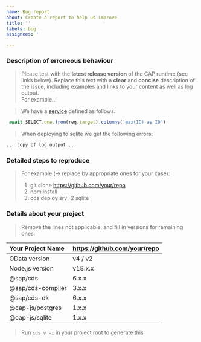 ```yaml
---
name: Bug report
about: Create a report to help us improve
title: ''
labels: bug
assignees: ''

---
```


<!-- Please support your supporters: Avoid screen shots and use markdown as much as possible

Avoid code screen shots from your IDE where ever possible, instead use [code markdown](https://github.com/adam-p/markdown-here/wiki/Markdown-Cheatsheet#code) and syntax highlighting: `cds`, `sql`, `diff`.

- Bitmap images are hard to read due to different color schemes and screen resolutions.
  Usually they need to be opened in a different browser tab, enlarged etc.
  Especially when working on multiple issues in parallel, it's easy to loose sight.
- Code/Messages can't be copied/pasted into own editors, test files etc.
-->


### Description of erroneous behaviour 

> Please test with the **latest release version** of the CAP runtime (see links below).
Replace this text with a **clear** and **concise** description of the issue, including examples and links to your content as well as log output.  
For example... 

> We have a [service](https://github.com/SAP-samples/cloud-cap-samples/blob/e29394eac0a59ef80489f28e9d0954f719e1cafa/bookshop/srv/admin-service.js#L11) defined as follows: 

```js
 await SELECT.one.from(req.target).columns('max(ID) as ID')
```

> When deploying to sqlite we get the following errors: 

```sh
... copy of log output ...
```

### Detailed steps to reproduce

> For example (→ replace by appropriate ones for your case):
> 1. git clone https://github.com/your/repo 
> 2. npm install
> 3. cds deploy srv -2 sqlite 

### Details about your project

> Remove the lines not applicable, and fill in versions for remaining ones:

| Your Project Name | https://github.com/your/repo |
|:------------------|---------------------------------------|
| OData version     | v4 / v2                               |
| Node.js version   | v18.x.x                               |
| @sap/cds          | 6.x.x                                 |
| @sap/cds-compiler | 3.x.x                                 |
| @sap/cds-dk       | 6.x.x                                 |
| @cap-js/postgres | 1.x.x |
@cap-js/sqlite | 1.x.x |

> Run `cds v -i` in your project root to generate this
